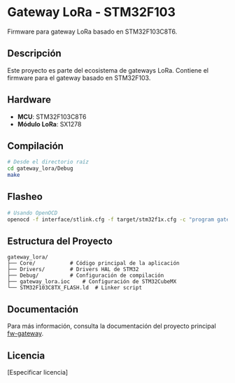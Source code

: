 # Gateway LoRa - STM32F103

Firmware para gateway LoRa basado en STM32F103C8T6.

## Descripción

Este proyecto es parte del ecosistema de gateways LoRa. Contiene el firmware para el gateway basado en STM32F103.

## Hardware

- **MCU**: STM32F103C8T6
- **Módulo LoRa**: SX1278

## Compilación

```bash
# Desde el directorio raíz
cd gateway_lora/Debug
make
```

## Flasheo

```bash
# Usando OpenOCD
openocd -f interface/stlink.cfg -f target/stm32f1x.cfg -c "program gateway_lora/Debug/gateway_lora.elf verify reset exit"
```

## Estructura del Proyecto

```
gateway_lora/
├── Core/           # Código principal de la aplicación
├── Drivers/        # Drivers HAL de STM32
├── Debug/          # Configuración de compilación
├── gateway_lora.ioc    # Configuración de STM32CubeMX
└── STM32F103C8TX_FLASH.ld  # Linker script
```

## Documentación

Para más información, consulta la documentación del proyecto principal [fw-gateway](https://github.com/uqomm/fw-gateway).

## Licencia

[Especificar licencia]
